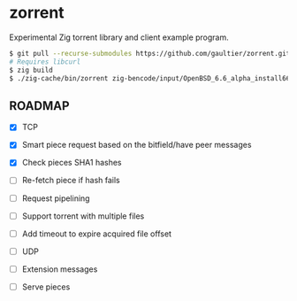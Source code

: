 # zorrent
Experimental Zig torrent library and client example program.

```sh
$ git pull --recurse-submodules https://github.com/gaultier/zorrent.git
# Requires libcurl
$ zig build
$ ./zig-cache/bin/zorrent zig-bencode/input/OpenBSD_6.6_alpha_install66.iso-2019-10-16-1254.torrent
```

## ROADMAP

- [x] TCP
- [x] Smart piece request based on the bitfield/have peer messages
- [x] Check pieces SHA1 hashes
- [ ] Re-fetch piece if hash fails
- [ ] Request pipelining
- [ ] Support torrent with multiple files
- [ ] Add timeout to expire acquired file offset
- [ ] UDP
- [ ] Extension messages
- [ ] Serve pieces

